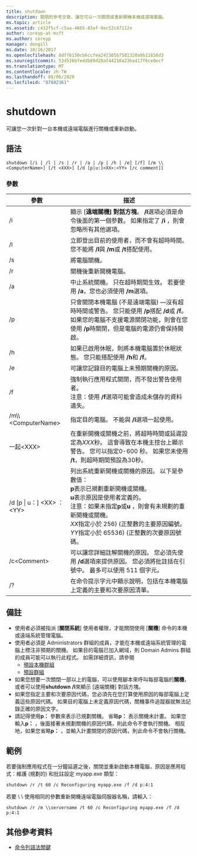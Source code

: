 ```yaml
---
title: shutdown
description: 關閉的參考文章，讓您可以一次關閉或重新開機本機或遠端電腦。
ms.topic: article
ms.assetid: c432f5cf-c5aa-4665-83af-0ec52c87112e
author: coreyp-at-msft
ms.author: coreyp
manager: dongill
ms.date: 10/16/2017
ms.openlocfilehash: 8dff8150cb6ccfea24238567581320a9b11650d3
ms.sourcegitcommit: 53d526bfeddb89d28af44210a23ba417f6ce0ecf
ms.translationtype: MT
ms.contentlocale: zh-TW
ms.lasthandoff: 08/06/2020
ms.locfileid: "87882361"
---
```

# <a name="shutdown"></a>shutdown

可讓您一次針對一台本機或遠端電腦進行關機或重新啟動。



## <a name="syntax"></a>語法

```
shutdown [/i | /l | /s | /r | /a | /p | /h | /e] [/f] [/m \\<ComputerName>] [/t <XXX>] [/d [p|u:]<XX>:<YY> [/c comment]]
```

### <a name="parameters"></a>參數

|參數|描述|
|---------|-----------|
|/i|顯示 [**遠端關機] 對話方塊**。 **/I**選項必須是命令後面的第一個參數。 如果指定了 **/i** ，則會忽略所有其他選項。|
|/l|立即登出目前的使用者，而不會有超時時間。 您不能將 **/l**與 **/m**或 **/t**搭配使用。|
|/s|將電腦關機。|
|/r|關機後重新開機電腦。|
|/a|中止系統關機。 只在超時期間生效。 若要使用 **/a**，您也必須使用 **/m**選項。|
|/p|只會關閉本機電腦 (不是遠端電腦) —沒有超時時間或警告。 您只能使用 **/p**搭配 **/d**或 **/f**。 如果您的電腦不支援電源關閉功能，則會在您使用 **/p**時關閉，但是電腦的電源仍會保持開啟。|
|/h|如果已啟用休眠，則將本機電腦置於休眠狀態。 您只能搭配使用 **/h**和 **/f**。|
|/e|可讓您記錄目的電腦上未預期關機的原因。|
|/f|強制執行應用程式關閉，而不發出警告使用者。</br>注意：使用 **/f**選項可能會造成未儲存的資料遺失。|
|/m\\\\\<ComputerName>|指定目的電腦。 不能與 **/l**選項一起使用。|
|一起\<XXX>|在重新開機或關機之前，將超時時間或延遲設定為*XXX*秒。 這會導致在本機主控台上顯示警告。 您可以指定0-600 秒。 如果您未使用 **/t**，則超時期間預設為30秒。|
|/d [p \| u：] \<XX> ：\<YY>|列出系統重新開機或關機的原因。 以下是參數值：</br>**p**表示已規劃重新開機或關機。</br>**u**表示原因是使用者定義的。</br>注意：如果未指定**p**或**u** ，則會有未規劃的重新開機或關機。</br>*XX*指定小於 256)  (正整數的主要原因編號。</br>*YY*指定小於 65536)  (正整數的次要原因號碼。|
|/c\<Comment>|可以讓您詳細註解關機的原因。 您必須先使用 **/d**選項來提供原因。 您必須將批註括在引號中。 最多可以使用 511 個字元。|
|/?|在命令提示字元中顯示說明，包括在本機電腦上定義的主要和次要原因清單。|

## <a name="remarks"></a>備註

-   使用者必須被指派 [**關閉系統**] 使用者權限，才能關閉使用 [**關機**] 命令的本機或遠端系統管理電腦。
-   使用者必須是 Administrators 群組的成員，才能在本機或遠端系統管理的電腦上標注非預期的關機。 如果目的電腦已加入網域，則 Domain Admins 群組的成員可能可以執行此程式。 如需詳細資訊，請參閱
    -   [預設本機群組](/previous-versions/windows/it-pro/windows-server-2003/cc785098(v=ws.10))
    -   [預設群組](/previous-versions/windows/it-pro/windows-server-2003/cc756898(v=ws.10))
-   如果您想要一次關閉一部以上的電腦，可以使用腳本來呼叫每部電腦的**關機**，或者可以使用**shutdown** **/I**來顯示 [遠端關機] 對話方塊。
-   如果您指定主要和次要原因代碼，您必須先在您打算使用原因的每部電腦上定義這些原因代碼。 如果目的電腦上未定義原因代碼，關機事件追蹤器就無法記錄正確的原因文字。
-   請記得使用**p：** 參數來表示已規劃關機。 省略**p：** 表示關機未計畫。 如果您輸入**p：** ，後面接著未規劃關機的原因代碼，則此命令不會執行關機。 相反地，如果您省略**p：** ，並輸入計畫關閉的原因代碼，則此命令不會執行關機。

## <a name="examples"></a>範例

若要強制應用程式在一分鐘延遲之後，關閉並重新啟動本機電腦，原因是應用程式：維護 (規劃的) 和批註設定 myapp.exe 類型：
```
shutdown /r /t 60 /c Reconfiguring myapp.exe /f /d p:4:1
```
若要 \\ \\ 使用相同的參數重新開機遠端電腦伺服器名稱，請輸入：
```
shutdown /r /m \\servername /t 60 /c Reconfiguring myapp.exe /f /d p:4:1
```

## <a name="additional-references"></a>其他參考資料

- [命令列語法關鍵](command-line-syntax-key.md)

